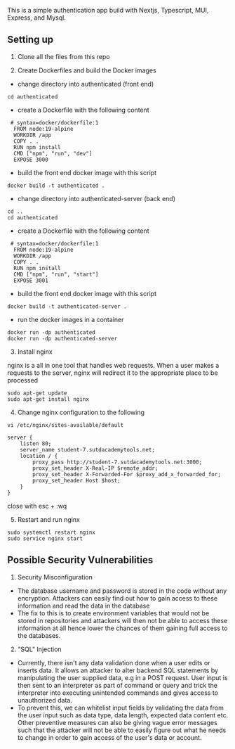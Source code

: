 This is a simple authentication app build with Nextjs, Typescript, MUI, Express, and Mysql.

## Setting up

1. Clone all the files from this repo 

2. Create Dockerfiles and build the Docker images

- change directory into authenticated (front end)
```
cd authenticated
```
- create a Dockerfile with the following content
```
 # syntax=docker/dockerfile:1
  FROM node:19-alpine
  WORKDIR /app
  COPY . .
  RUN npm install
  CMD ["npm", "run", "dev"]
  EXPOSE 3000
```
- build the front end docker image with this script
```
docker build -t authenticated .
```
- change directory into authenticated-server (back end)
```
cd ..
cd authenticated
```
- create a Dockerfile with the following content
```
 # syntax=docker/dockerfile:1
  FROM node:19-alpine
  WORKDIR /app
  COPY . .
  RUN npm install
  CMD ["npm", "run", "start"]
  EXPOSE 3001
```
- build the front end docker image with this script
```
docker build -t authenticated-server .
```
- run the docker images in a container
```
docker run -dp authenticated
docker run -dp authenticated-server
```

3. Install nginx
  
nginx is a all in one tool that handles web requests. When a user makes a requests to the server, nginx will redirect it to the appropriate place to be processed
````
sudo apt-get update
sudo apt-get install nginx
````

4. Change nginx configuration to the following
````
vi /etc/nginx/sites-available/default
````
    
````
server {
    listen 80;
    server_name student-7.sutdacademytools.net;
    location / {
        proxy_pass http://student-7.sutdacademytools.net:3000;
        proxy_set_header X-Real-IP $remote_addr;
        proxy_set_header X-Forwarded-For $proxy_add_x_forwarded_for;
        proxy_set_header Host $host;
    }
}
````
close with esc + :wq

5. Restart and run nginx
````
sudo systemctl restart nginx
sudo service nginx start
````

## Possible Security Vulnerabilities
1. Security Misconfiguration
  - The database username and password is stored in the code without any encryption. Attackers can easily find out how to gain access to these information and read the data in the database
  - The fix to this is to create environment variables that would not be stored in repositories and attackers will then not be able to access these information at all hence lower the chances of them gaining full access to the databases.

2. "SQL" Injection
  - Currently, there isn't any data validation done when a user edits or inserts data. It allows an attacker to alter backend SQL statements by manipulating the user supplied data, e.g in a POST request. User input is then sent to an interpreter as part of command or query and trick the interpreter into executing unintended commands and gives access to unauthorized data.
  - To prevent this, we can whitelist input fields by validating the data from the user input such as data type, data length, expected data content etc. Other preventive measures can also be giving vague error messages such that the attacker will not be able to easily figure out what he needs to change in order to gain access of the user's data or account.

